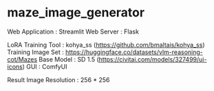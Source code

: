 # maze_image_generator

Web Application : Streamlit
Web Server      : Flask

LoRA Training Tool : kohya_ss (https://github.com/bmaltais/kohya_ss)
Training Image Set : https://huggingface.co/datasets/vlm-reasoning-cot/Mazes
Base Model         : SD 1.5 (https://civitai.com/models/327499/ui-icons)
GUI                : ComfyUI

Result Image Resolution : 256 * 256

